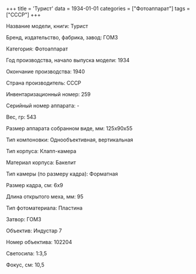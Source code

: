 +++
title = 'Турист'
data = 1934-01-01
categories = ["Фотоаппарат"]
tags = ["СССР"]
+++

Название модели, книги: Турист

Бренд, издательство, фабрика, завод: ГОМЗ

Категория: Фотоаппарат

Год производства, начало выпуска модели: 1934

Окончание производства: 1940

Страна производитель: СССР

Инвентаризационный номер: 259

Серийный номер аппарата: -

Вес, гр: 543

Размер аппарата  собранном виде, мм: 125х90х55

Тип компоновки: Однообъективная, вертикальная

Тип корпуса: Клапп-камера

Материал корпуса: Бакелит

Тип камеры (по размеру кадра): Форматная

Размер кадра, см: 6х9

Длина открытого меха, мм: 95

Тип фотоматериала: Пластина

Затвор: ГОМЗ

Объектив: Индустар 7

Номер объектива: 102204

Светосила: 1:3,5

Фокус, см: 10,5

